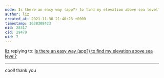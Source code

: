 ```yaml
---
node: Is there an easy way (app?) to find my elevation above sea level?
author: liz
created_at: 2021-11-30 21:40:23 +0000
timestamp: 1638308423
nid: 28317
cid: 29479
uid: 7
---
```




[liz](../profile/liz) replying to: [Is there an easy way (app?) to find my elevation above sea level?](../notes/stevie/11-30-2021/is-there-an-easy-way-app-to-find-my-elevation-above-sea-level)

----
cool! thank you